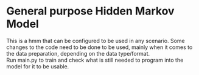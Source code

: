 # General purpose Hidden Markov Model

This is a hmm that can be configured to be used in any scenario.
Some changes to the code need to be done to be used, mainly when it comes to the data preparation, depending on the data type/format.
<br/>
Run main.py to train and check what is still needed to program into the model for it to be usable.